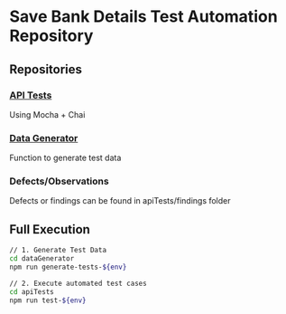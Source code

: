 # Save Bank Details Test Automation Repository

## Repositories

### [API Tests](/apiTests/README.md)
Using Mocha + Chai

### [Data Generator](/dataGenerator/README.md)
Function to generate test data

### Defects/Observations
Defects or findings can be found in apiTests/findings folder

## Full Execution

```sh
// 1. Generate Test Data
cd dataGenerator
npm run generate-tests-${env}

// 2. Execute automated test cases
cd apiTests
npm run test-${env}

```
